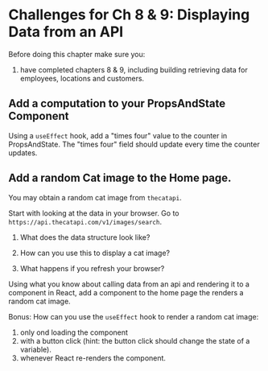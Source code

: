 # Challenges for Ch 8 & 9: Displaying Data from an API

Before doing this chapter make sure you:
1. have completed chapters 8 & 9, including building retrieving data for employees, locations and customers.

## Add a computation to your PropsAndState Component

Using a `useEffect` hook, add a "times four" value to the counter in PropsAndState.  The "times four" field should update every time the counter updates.  

## Add a random Cat image to the Home page.

You may obtain a random cat image from `thecatapi`.  

Start with looking at the data in your browser.  Go to `https://api.thecatapi.com/v1/images/search`.  

1. What does the data structure look like?  

1. How can you use this to display a cat image?  

1. What happens if you refresh your browser?  

Using what you know about calling data from an api and rendering it to a component in React, add a component to the home page the renders a random cat image.

Bonus: How can you use the `useEffect` hook to render a random cat image:
1. only ond loading the component
1. with a button click (hint: the button click should change the state of a variable).
1. whenever React re-renders the component.


